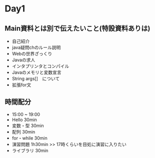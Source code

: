 # Day1
## Main資料とは別で伝えたいこと(特設資料ありは)
- 自己紹介
- java疑問chのルール説明
- Webの世界ざっくり
- Javaの求人
- インタプリンタとコンパイル
- Javaのメモリと変数宣言
- String args[]　について
- 拡張for文

## 時間配分
- 15:00 ~ 19:00
- Hello 30min
- 変数・型 30min
- 配列 30min
- for・while 30min
- 演習問題 1h30min >> 17時くらいを目処に演習に入りたい
- ライブラリ 30min
